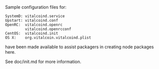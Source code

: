 Sample configuration files for:
```
SystemD: vitalcoind.service
Upstart: vitalcoind.conf
OpenRC:  vitalcoind.openrc
         vitalcoind.openrcconf
CentOS:  vitalcoind.init
OS X:    org.vitalcoin.vitalcoind.plist
```
have been made available to assist packagers in creating node packages here.

See doc/init.md for more information.
